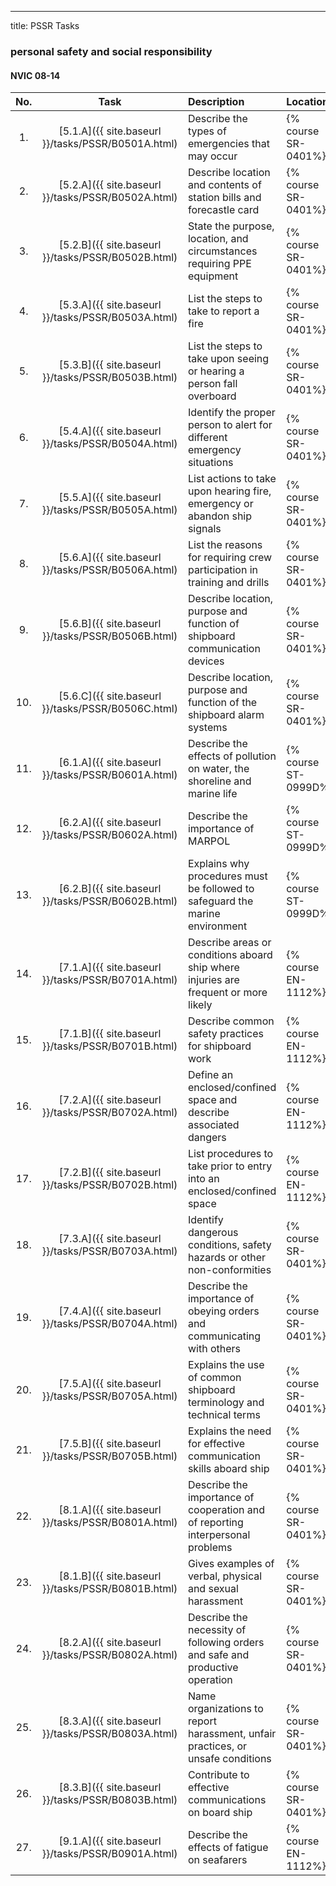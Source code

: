 ---
title: PSSR Tasks


### personal safety and social responsibility

#### NVIC 08-14

| No.   | Task | Description | Location |
|:-----:|:----:|:------------|:-------|
| 1. | [5.1.A]({{ site.baseurl }}/tasks/PSSR/B0501A.html) | Describe the types of emergencies that may occur | {% course SR-0401%}|
| 2. | [5.2.A]({{ site.baseurl }}/tasks/PSSR/B0502A.html) | Describe location and contents of station bills and forecastle card | {% course SR-0401%}|
| 3. | [5.2.B]({{ site.baseurl }}/tasks/PSSR/B0502B.html) | State the purpose, location, and circumstances requiring PPE equipment | {% course SR-0401%}|
| 4. | [5.3.A]({{ site.baseurl }}/tasks/PSSR/B0503A.html) | List the steps to take to report a fire | {% course SR-0401%}|
| 5. | [5.3.B]({{ site.baseurl }}/tasks/PSSR/B0503B.html) | List the steps to take upon seeing or hearing a person fall overboard | {% course SR-0401%}|
| 6. | [5.4.A]({{ site.baseurl }}/tasks/PSSR/B0504A.html) | Identify the proper person to alert for different emergency situations | {% course SR-0401%}|
| 7. | [5.5.A]({{ site.baseurl }}/tasks/PSSR/B0505A.html) | List actions to take upon hearing fire, emergency or abandon ship signals | {% course SR-0401%}|
| 8. | [5.6.A]({{ site.baseurl }}/tasks/PSSR/B0506A.html) | List the reasons for requiring crew participation in training and drills | {% course SR-0401%}|
| 9. | [5.6.B]({{ site.baseurl }}/tasks/PSSR/B0506B.html) | Describe location, purpose and function of shipboard communication devices | {% course SR-0401%}|
| 10. | [5.6.C]({{ site.baseurl }}/tasks/PSSR/B0506C.html) | Describe location, purpose and function of the shipboard alarm systems | {% course SR-0401%}|
| 11. | [6.1.A]({{ site.baseurl }}/tasks/PSSR/B0601A.html) | Describe the effects of pollution on water, the shoreline and marine life | {% course ST-0999D%}|
| 12. | [6.2.A]({{ site.baseurl }}/tasks/PSSR/B0602A.html) | Describe the importance of MARPOL | {% course ST-0999D%}|
| 13. | [6.2.B]({{ site.baseurl }}/tasks/PSSR/B0602B.html) | Explains why procedures must be followed to safeguard the marine environment | {% course ST-0999D%}|
| 14. | [7.1.A]({{ site.baseurl }}/tasks/PSSR/B0701A.html) | Describe areas or conditions aboard ship where injuries are frequent or more likely | {% course EN-1112%}|
| 15. | [7.1.B]({{ site.baseurl }}/tasks/PSSR/B0701B.html) | Describe common safety practices for shipboard work | {% course EN-1112%}|
| 16. | [7.2.A]({{ site.baseurl }}/tasks/PSSR/B0702A.html) | Define an enclosed/confined space and describe associated dangers | {% course EN-1112%}|
| 17. | [7.2.B]({{ site.baseurl }}/tasks/PSSR/B0702B.html) | List procedures to take prior to entry into an enclosed/confined space | {% course EN-1112%}|
| 18. | [7.3.A]({{ site.baseurl }}/tasks/PSSR/B0703A.html) | Identify dangerous conditions, safety hazards or other non-conformities | {% course SR-0401%}|
| 19. | [7.4.A]({{ site.baseurl }}/tasks/PSSR/B0704A.html) | Describe the importance of obeying orders and communicating with others | {% course SR-0401%}|
| 20. | [7.5.A]({{ site.baseurl }}/tasks/PSSR/B0705A.html) | Explains the use of common shipboard terminology and technical terms | {% course SR-0401%}|
| 21. | [7.5.B]({{ site.baseurl }}/tasks/PSSR/B0705B.html) | Explains the need for effective communication skills aboard ship | {% course SR-0401%}|
| 22. | [8.1.A]({{ site.baseurl }}/tasks/PSSR/B0801A.html) | Describe the importance of cooperation and of reporting interpersonal problems | {% course SR-0401%}|
| 23. | [8.1.B]({{ site.baseurl }}/tasks/PSSR/B0801B.html) | Gives examples of verbal, physical and sexual harassment | {% course SR-0401%}|
| 24. | [8.2.A]({{ site.baseurl }}/tasks/PSSR/B0802A.html) | Describe the necessity of following orders and safe and productive operation | {% course SR-0401%}|
| 25. | [8.3.A]({{ site.baseurl }}/tasks/PSSR/B0803A.html) | Name organizations to report harassment, unfair practices, or unsafe conditions | {% course SR-0401%}|
| 26. | [8.3.B]({{ site.baseurl }}/tasks/PSSR/B0803B.html) | Contribute to effective communications on board ship | {% course SR-0401%}|
| 27. | [9.1.A]({{ site.baseurl }}/tasks/PSSR/B0901A.html) | Describe the effects of fatigue on seafarers | {% course EN-1112%}|
